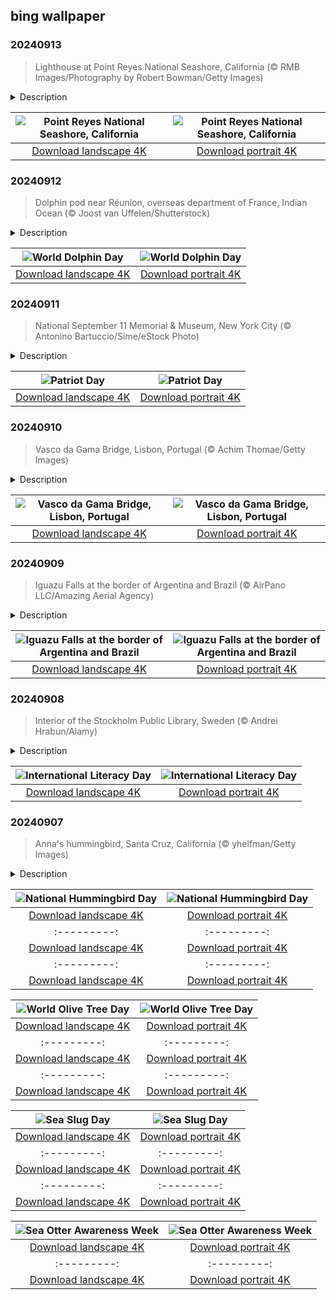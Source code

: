 ## bing wallpaper

### 20240913

> Lighthouse at Point Reyes National Seashore, California (© RMB Images/Photography by Robert Bowman/Getty Images)

<details>
<summary>Description</summary>

> This stunning 71,028-acre coastal haven on the Point Reyes Peninsula in Marin County is a gem of the California coastline. Filled with scenic trails that wind through forests and along cliffs, it boasts breathtaking views and lots of wildlife. Point Reyes National Seashore also has a reputation as the most wind-swept spot on the Pacific Coast and the second-foggiest area in North America, so dress accordingly.
> 
> The lighthouse was built in 1870 due to frequent shipwrecks in treacherous coastal waters. This iconic landmark served as a crucial navigation aid for more than 100 years before being replaced by an automated light in 1975. Today, the lighthouse remains a key element of Point Reyes' charm and continues to be a favorite attraction. Whether you're spotting elephant seals, hiking to the picturesque Point Reyes Lighthouse, or simply soaking in the serene beauty of the rolling waves, there's something for everyone.
> 
> 

</details>

| ![Point Reyes National Seashore, California](https://cn.bing.com/th?id=OHR.PointReyes_EN-US4731803211_UHD.jpg&pid=hp&w=400&h=224&rs=1&c=4) | ![Point Reyes National Seashore, California](https://cn.bing.com/th?id=OHR.PointReyes_EN-US4731803211_1080x1920.jpg&pid=hp&w=155&h=315&rs=1&c=4) |
|:---------:|:---------:|
| [Download landscape 4K](https://cn.bing.com/th?id=OHR.PointReyes_EN-US4731803211_UHD.jpg) | [Download portrait 4K](https://cn.bing.com/th?id=OHR.PointReyes_EN-US4731803211_1080x1920.jpg) |

### 20240912

> Dolphin pod near Réunion, overseas department of France, Indian Ocean (© Joost van Uffelen/Shutterstock)

<details>
<summary>Description</summary>

> Grab your flippers—it's World Dolphin Day, a day to celebrate and promote the conservation of these aquatic mammals. Dolphins are highly intelligent and can be found all over the world in oceans, rivers, and estuaries. But they are threatened by human activities, such as hunting, pollution, and fishing. Hunting in particular led to the creation of World Dolphin Day in 2022 by Sea Shepherd Global, an international marine conservation group.
> 
> The pod of dolphins seen in today's image was photographed near Réunion, an island in the Indian Ocean off the east coast of Madagascar. Marine wildlife found year-round in Réunion's deeper waters include many types of sharks, orcas, humpback whales, sea turtles, and dolphins. The island's warm, tropical climate is ideal for these creatures, as well as spinner, bottlenose, and rough-toothed dolphins, which also swim in the island's crystal-clear waters.
> 
> 

</details>

| ![World Dolphin Day](https://cn.bing.com/th?id=OHR.DolphinReunion_EN-US4598756391_UHD.jpg&pid=hp&w=400&h=224&rs=1&c=4) | ![World Dolphin Day](https://cn.bing.com/th?id=OHR.DolphinReunion_EN-US4598756391_1080x1920.jpg&pid=hp&w=155&h=315&rs=1&c=4) |
|:---------:|:---------:|
| [Download landscape 4K](https://cn.bing.com/th?id=OHR.DolphinReunion_EN-US4598756391_UHD.jpg) | [Download portrait 4K](https://cn.bing.com/th?id=OHR.DolphinReunion_EN-US4598756391_1080x1920.jpg) |

### 20240911

> National September 11 Memorial & Museum, New York City (© Antonino Bartuccio/Sime/eStock Photo)

<details>
<summary>Description</summary>

> On Patriot Day, we are at the National September 11 Memorial & Museum in New York City, where the Twin Towers of the World Trade Center once stood. The museum is 70 feet underground, beneath the memorial's waterfall pools in the footprints of the fallen towers. The names of those who died in the 2001 terrorist attacks and in the 1993 World Trade Center bombing are listed on bronze parapets surrounding these huge reflecting pools. Seven stories below the memorial, the museum tells the story of 9/11 through exhibits, artifacts, historical records, and personal accounts, remembering the victims and those who risked their lives to save others.
> 
> Patriot Day honors the 2,977 people killed in the September 11 attacks on the United States. In 2001, Congress passed the Patriot Day resolution, which calls for US flags to fly at half-staff and for a moment of silence at 8:46 AM EST.
> 
> 

</details>

| ![Patriot Day](https://cn.bing.com/th?id=OHR.ManhattanMemorial_EN-US4528393468_UHD.jpg&pid=hp&w=400&h=224&rs=1&c=4) | ![Patriot Day](https://cn.bing.com/th?id=OHR.ManhattanMemorial_EN-US4528393468_1080x1920.jpg&pid=hp&w=155&h=315&rs=1&c=4) |
|:---------:|:---------:|
| [Download landscape 4K](https://cn.bing.com/th?id=OHR.ManhattanMemorial_EN-US4528393468_UHD.jpg) | [Download portrait 4K](https://cn.bing.com/th?id=OHR.ManhattanMemorial_EN-US4528393468_1080x1920.jpg) |

### 20240910

> Vasco da Gama Bridge, Lisbon, Portugal (© Achim Thomae/Getty Images)

<details>
<summary>Description</summary>

> This sleek structure is the Vasco da Gama Bridge, which appears to vanish into the horizon after crossing the Tagus River in Portugal. Stretching nearly 8 miles, it was Europe's longest bridge when it opened in 1998, built to ease traffic on Lisbon's 25 de Abril Bridge and make travel smoother between the north and south of Portugal. This cable-stayed bridge was designed to be earthquake and wind-resistant; its deck is not fixed to the pylons, and it can move both lengthwise and sideways. Its opening was perfectly timed for Expo 98, the World's Fair celebrating the 500th anniversary of Vasco da Gama's historic sea route discovery from Europe to India.
> 
> 
> 
> 

</details>

| ![Vasco da Gama Bridge, Lisbon, Portugal](https://cn.bing.com/th?id=OHR.BridgeLisbon_EN-US4458392664_UHD.jpg&pid=hp&w=400&h=224&rs=1&c=4) | ![Vasco da Gama Bridge, Lisbon, Portugal](https://cn.bing.com/th?id=OHR.BridgeLisbon_EN-US4458392664_1080x1920.jpg&pid=hp&w=155&h=315&rs=1&c=4) |
|:---------:|:---------:|
| [Download landscape 4K](https://cn.bing.com/th?id=OHR.BridgeLisbon_EN-US4458392664_UHD.jpg) | [Download portrait 4K](https://cn.bing.com/th?id=OHR.BridgeLisbon_EN-US4458392664_1080x1920.jpg) |

### 20240909

> Iguazu Falls at the border of Argentina and Brazil (© AirPano LLC/Amazing Aerial Agency)

<details>
<summary>Description</summary>

> Welcome to Iguazu Falls, the largest waterfall system in the world. The name 'Iguazu' has its origins in the regional languages Guarani or Tupi, meaning 'big water.' These epic waterfalls are formed by the Iguazu River, on the border of Argentina's Misiones province and Brazil's Paraná state.
> 
> The Iguazu Falls have long attracted admirers. Spanish explorer Alvar Núñez Cabeza de Vaca is thought to have been the first European to see them in 1541. In 1907, businessman Domingo Ayarragaray saw their potential and built a hotel and roads nearby. The falls became such a sensation that they were designated as national parks in both countries—Argentina's Iguazu National Park in 1934 and Brazil's Iguaçu National Park in 1939. UNESCO made the parks World Heritage Sites in 1984 and 1986, respectively. Surrounded by the rainforest, the falls are made up of hundreds of cascades and channels carved over millions of years by the Iguazu River, the tallest of which is the U-shaped Devil's Throat, at 269 feet high.
> 
> 

</details>

| ![Iguazu Falls at the border of Argentina and Brazil](https://cn.bing.com/th?id=OHR.IguazuRainbow_EN-US4361499337_UHD.jpg&pid=hp&w=400&h=224&rs=1&c=4) | ![Iguazu Falls at the border of Argentina and Brazil](https://cn.bing.com/th?id=OHR.IguazuRainbow_EN-US4361499337_1080x1920.jpg&pid=hp&w=155&h=315&rs=1&c=4) |
|:---------:|:---------:|
| [Download landscape 4K](https://cn.bing.com/th?id=OHR.IguazuRainbow_EN-US4361499337_UHD.jpg) | [Download portrait 4K](https://cn.bing.com/th?id=OHR.IguazuRainbow_EN-US4361499337_1080x1920.jpg) |

### 20240908

> Interior of the Stockholm Public Library, Sweden (© Andrei Hrabun/Alamy)

<details>
<summary>Description</summary>

> 'Literacy is a bridge from misery to hope.' These words by former UN chief Kofi Annan capture the essence of International Literacy Day, celebrated every September 8. Established by UNESCO in 1966, it promotes the importance of literacy as a matter of dignity and a human right. The UN estimates that at least 765 million adults worldwide cannot read and write, and millions of children are failing to learn basic literacy skills. We are marking the day with an image of the Stockholm Public Library in Sweden, or 'Stadsbiblioteket' as it is known to locals.
> 
> Here, more than 2 million volumes wait to unfold stories in over 100 languages. Designed by architect Erik Gunnar Asplund in the 1920s, the building is a towering cylinder inside a cube. The main lending library, pictured, is in the round room at the center, inviting readers into a literal circle of knowledge. On this day, let's join in a collective turning of pages in the pursuit of greater knowledge for all and creating a fairer and more literate society.
> 
> 

</details>

| ![International Literacy Day](https://cn.bing.com/th?id=OHR.StockholmLibrary_EN-US4140921886_UHD.jpg&pid=hp&w=400&h=224&rs=1&c=4) | ![International Literacy Day](https://cn.bing.com/th?id=OHR.StockholmLibrary_EN-US4140921886_1080x1920.jpg&pid=hp&w=155&h=315&rs=1&c=4) |
|:---------:|:---------:|
| [Download landscape 4K](https://cn.bing.com/th?id=OHR.StockholmLibrary_EN-US4140921886_UHD.jpg) | [Download portrait 4K](https://cn.bing.com/th?id=OHR.StockholmLibrary_EN-US4140921886_1080x1920.jpg) |

### 20240907

> Anna's hummingbird, Santa Cruz, California (© yhelfman/Getty Images)

<details>
<summary>Description</summary>

> On the first Saturday in September, National Hummingbird Day celebrates these tiny, agile birds and their role as pollinators in our ecosystem. Hummingbirds are known for their incredible speed; they can flap their wings up to 80 times per second, allowing them to hover and fly backward. Their high metabolism requires them to eat constantly, so they spend their days flitting from flower to flower, sipping nectar and catching insects. These birds can remember which flowers they've visited and how long they will take to refill with nectar.
> 
> Let's meet the Anna's hummingbird, seen in today's image. Named after Anna Masséna, Duchess of Rivoli, it's one of an estimated 366 hummingbird species, and it's among the most common hummingbirds on North America's west coast. With its shimmering emerald feathers and sparkling rose-pink throat, this little bird is a sight to behold. So, today, let's spread our wings of awareness and protect these birds—one garden at a time.
> 
> 

</details>

| ![National Hummingbird Day](https://cn.bing.com/th?id=OHR.SantaCruzHummer_EN-US4047958707_UHD.jpg&pid=hp&w=400&h=224&rs=1&c=4) | ![National Hummingbird Day](https://cn.bing.com/th?id=OHR.SantaCruzHummer_EN-US4047958707_1080x1920.jpg&pid=hp&w=155&h=315&rs=1&c=4) |
|:---------:|:---------:|
| [Download landscape 4K](https://cn.bing.com/th?id=OHR.SantaCruzHummer_EN-US4047958707_UHD.jpg) | [Download portrait 4K](https://cn.bing.com/th?id=OHR.SantaCruzHummer_EN-US4047958707_1080x1920.jpg) |Download landscape 4K](https://cn.bing.com/th?id=OHR.AlpineLakes_EN-US9676616320_UHD.jpg) | [Download portrait 4K](https://cn.bing.com/th?id=OHR.AlpineLakes_EN-US9676616320_1080x1920.jpg) |) | ![Celebrating Labor Day](https://cn.bing.com/th?id=OHR.KansasMural_EN-US9504361321_1080x1920.jpg&pid=hp&w=155&h=315&rs=1&c=4) |
|:---------:|:---------:|
| [Download landscape 4K](https://cn.bing.com/th?id=OHR.KansasMural_EN-US9504361321_UHD.jpg) | [Download portrait 4K](https://cn.bing.com/th?id=OHR.KansasMural_EN-US9504361321_1080x1920.jpg) |920.jpg) |jpg) | [Download portrait 4K](https://cn.bing.com/th?id=OHR.BardenasBiosphere_EN-US6936891495_1080x1920.jpg) |D.jpg) | [Download portrait 4K](https://cn.bing.com/th?id=OHR.LesBravesNormandy_EN-US6707866678_1080x1920.jpg) |789937_1080x1920.jpg&pid=hp&w=155&h=315&rs=1&c=4) |
|:---------:|:---------:|
| [Download landscape 4K](https://cn.bing.com/th?id=OHR.Cecropia_EN-US9602789937_UHD.jpg) | [Download portrait 4K](https://cn.bing.com/th?id=OHR.Cecropia_EN-US9602789937_1080x1920.jpg) |though olive trees do not grow very tall, usually no more than 30 feet, they live a very long time. One of the oldest known trees in the world, in Portugal, is believed to be 3,350 years old. Many live for millennia, their trunks growing thick and gnarled, and their branches bearing fruit century after century. As civilizations rise and fall around them, these hardy trees remain resilient and steadfast.
> 
> 

</details>

| ![World Olive Tree Day](https://cn.bing.com/th?id=OHR.OliveTreeDay_EN-US9460125670_UHD.jpg&pid=hp&w=400&h=224&rs=1&c=4) | ![World Olive Tree Day](https://cn.bing.com/th?id=OHR.OliveTreeDay_EN-US9460125670_1080x1920.jpg&pid=hp&w=155&h=315&rs=1&c=4) |
|:---------:|:---------:|
| [Download landscape 4K](https://cn.bing.com/th?id=OHR.OliveTreeDay_EN-US9460125670_UHD.jpg) | [Download portrait 4K](https://cn.bing.com/th?id=OHR.OliveTreeDay_EN-US9460125670_1080x1920.jpg) |pid=hp&w=155&h=315&rs=1&c=4) |
|:---------:|:---------:|
| [Download landscape 4K](https://cn.bing.com/th?id=OHR.MonksMound_EN-US9323884241_UHD.jpg) | [Download portrait 4K](https://cn.bing.com/th?id=OHR.MonksMound_EN-US9323884241_1080x1920.jpg) |](https://cn.bing.com/th?id=OHR.Calacas_EN-US6430903741_UHD.jpg) | [Download portrait 4K](https://cn.bing.com/th?id=OHR.Calacas_EN-US6430903741_1080x1920.jpg) |.com/th?id=OHR.SealRiver_EN-US6267835630_1080x1920.jpg&pid=hp&w=155&h=315&rs=1&c=4) |
|:---------:|:---------:|
| [Download landscape 4K](https://cn.bing.com/th?id=OHR.SealRiver_EN-US6267835630_UHD.jpg) | [Download portrait 4K](https://cn.bing.com/th?id=OHR.SealRiver_EN-US6267835630_1080x1920.jpg) |e a more fitting name. Someone call Terry.
> 
> 

</details>

| ![Sea Slug Day](https://cn.bing.com/th?id=OHR.SeaAngel_EN-US5531672696_UHD.jpg&pid=hp&w=400&h=224&rs=1&c=4) | ![Sea Slug Day](https://cn.bing.com/th?id=OHR.SeaAngel_EN-US5531672696_1080x1920.jpg&pid=hp&w=155&h=315&rs=1&c=4) |
|:---------:|:---------:|
| [Download landscape 4K](https://cn.bing.com/th?id=OHR.SeaAngel_EN-US5531672696_UHD.jpg) | [Download portrait 4K](https://cn.bing.com/th?id=OHR.SeaAngel_EN-US5531672696_1080x1920.jpg) |OHR.DarkSkyAcadia_EN-US6966527964_1080x1920.jpg) |.bing.com/th?id=OHR.GoldenJellyfish_EN-US6743816471_1080x1920.jpg&pid=hp&w=155&h=315&rs=1&c=4) |
|:---------:|:---------:|
| [Download landscape 4K](https://cn.bing.com/th?id=OHR.GoldenJellyfish_EN-US6743816471_UHD.jpg) | [Download portrait 4K](https://cn.bing.com/th?id=OHR.GoldenJellyfish_EN-US6743816471_1080x1920.jpg) |ng.com/th?id=OHR.LastDollarRoad_EN-US7923638318_UHD.jpg&pid=hp&w=400&h=224&rs=1&c=4) | ![First day of autumn](https://cn.bing.com/th?id=OHR.LastDollarRoad_EN-US7923638318_1080x1920.jpg&pid=hp&w=155&h=315&rs=1&c=4) |
|:---------:|:---------:|
| [Download landscape 4K](https://cn.bing.com/th?id=OHR.LastDollarRoad_EN-US7923638318_UHD.jpg) | [Download portrait 4K](https://cn.bing.com/th?id=OHR.LastDollarRoad_EN-US7923638318_1080x1920.jpg) |ppers who hunted otters to near extinction before they were protected by law. Although sea otter populations have rebounded, they are still considered endangered. Otters live along the Pacific Coast of North America, from California up to Alaska. Although they can walk on land, they almost never find the need or desire to, even when it's nap time. When they're ready for a snooze, they'll raft up, wrap themselves in a strand of kelp to keep them from drifting away, and recline on the world's biggest waterbed.

</details>

| ![Sea Otter Awareness Week](https://cn.bing.com/th?id=OHR.SitkaOtters_EN-US7714053956_UHD.jpg&pid=hp&w=400&h=224&rs=1&c=4) | ![Sea Otter Awareness Week](https://cn.bing.com/th?id=OHR.SitkaOtters_EN-US7714053956_1080x1920.jpg&pid=hp&w=155&h=315&rs=1&c=4) |
|:---------:|:---------:|
| [Download landscape 4K](https://cn.bing.com/th?id=OHR.SitkaOtters_EN-US7714053956_UHD.jpg) | [Download portrait 4K](https://cn.bing.com/th?id=OHR.SitkaOtters_EN-US7714053956_1080x1920.jpg) |oo_EN-US7569665443_UHD.jpg&pid=hp&w=400&h=224&rs=1&c=4) | ![World Bamboo Day](https://cn.bing.com/th?id=OHR.ArashiyamaBamboo_EN-US7569665443_1080x1920.jpg&pid=hp&w=155&h=315&rs=1&c=4) |
|:---------:|:---------:|
| [Download landscape 4K](https://cn.bing.com/th?id=OHR.ArashiyamaBamboo_EN-US7569665443_UHD.jpg) | [Download portrait 4K](https://cn.bing.com/th?id=OHR.ArashiyamaBamboo_EN-US7569665443_1080x1920.jpg) |